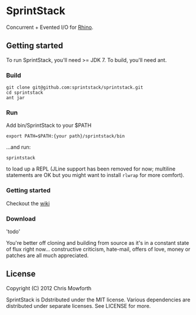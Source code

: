 # SprintStack

Concurrent + Evented I/O for [Rhino](http://www.mozilla.org/rhino/).

## Getting started

To run SprintStack, you'll need >= JDK 7. To build, you'll need ant.

### Build

    git clone git@github.com:sprintstack/sprintstack.git
    cd sprintstack
    ant jar

### Run

Add bin/SprintStack to your $PATH

    export PATH=$PATH:{your path}/sprintstack/bin

...and run:

    sprintstack

to load up a REPL (JLine support has been removed for now; multiline statements are OK but you might want to install `rlwrap` for more comfort).

### Getting started

Checkout the [wiki](https://github.com/sprintstack/sprintstack/wiki)

### Download

'todo'

You're better off cloning and building from source as it's in a constant state of flux right now... constructive criticism, hate-mail, offers of love, money or patches are all much appreciated.

## License

Copyright (C) 2012 Chris Mowforth

SprintStack is Ddstributed under the MIT license. Various dependencies are distributed under separate licenses. See LICENSE for more.
